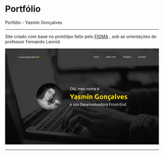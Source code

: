 # Portfólio

Porfólio - Yasmin Gonçalves

---

Site criado com base no protótipo feito pelo [FIGMA](https://www.figma.com/file/XsSYIWWhDIp9I3OOYPlxKr/portf%C3%B3lio?node-id=0%3A1) , sob as orientações do professor Fernando Leonid.

![](img/Home.png)

---

